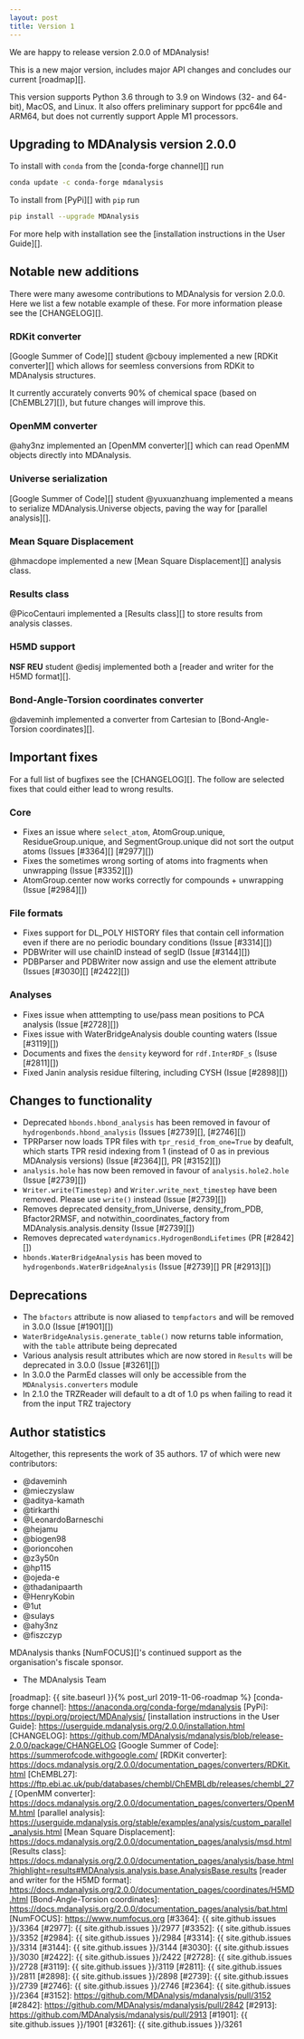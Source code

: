 ```yaml
---
layout: post
title: Version 1
---
```


We are happy to release version 2.0.0 of MDAnalysis!

This is a new major version, includes major API changes and concludes our current [roadmap][].

This version supports Python 3.6 through to 3.9 on Windows (32- and 64-bit), MacOS, and Linux. It also offers preliminary support for ppc64le and ARM64, but does not currently support Apple M1 processors.

## Upgrading to MDAnalysis version 2.0.0

To install with `conda` from the [conda-forge channel][] run

```bash
conda update -c conda-forge mdanalysis
```

To install from [PyPi][] with `pip` run

```bash
pip install --upgrade MDAnalysis
```

For more help with installation see the [installation instructions in the User Guide][].

## Notable new additions

There were many awesome contributions to MDAnalysis for version 2.0.0. Here we list a few notable example of these. For more information please see the [CHANGELOG][].

### RDKit converter

[Google Summer of Code][] student @cbouy implemented a new [RDKit converter][] which allows for seemless conversions from RDKit to MDAnalysis structures.

It currently accurately converts 90% of chemical space (based on [ChEMBL27][]), but future changes will improve this.

### OpenMM converter

@ahy3nz implemented an [OpenMM converter][] which can read OpenMM objects directly into MDAnalysis.

### Universe serialization

[Google Summer of Code][] student @yuxuanzhuang implemented a means to serialize MDAnalysis.Universe objects, paving the way for [parallel analysis][].

### Mean Square Displacement

@hmacdope implemented a new [Mean Square Displacement][] analysis class.

### Results class

@PicoCentauri implemented a [Results class][] to store results from analysis classes.

### H5MD support

**NSF REU** student @edisj implemented both a [reader and writer for the H5MD format][].

### Bond-Angle-Torsion coordinates converter

@daveminh implemented a converter from Cartesian to [Bond-Angle-Torsion coordinates][].


## Important fixes

For a full list of bugfixes see the [CHANGELOG][]. The follow are selected fixes that could either lead to wrong results.

### Core

- Fixes an issue where `select_atom`, AtomGroup.unique, ResidueGroup.unique, and SegmentGroup.unique did not sort the output atoms (Issues [#3364][] [#2977][])
- Fixes the sometimes wrong sorting of atoms into fragments when unwrapping (Issue [#3352][])
- AtomGroup.center now works correctly for compounds + unwrapping (Issue [#2984][])

### File formats

- Fixes support for DL_POLY HISTORY files that contain cell information even if there are no periodic boundary conditions (Issue [#3314][])
- PDBWriter will use chainID instead of segID (Issue [#3144][])
- PDBParser and PDBWriter now assign and use the element attribute (Issues [#3030][] [#2422][])

### Analyses

- Fixes issue when atttempting to use/pass mean positions to PCA analysis (Issue [#2728][])
- Fixes issue with WaterBridgeAnalysis double counting waters (Issue [#3119][])
- Documents and fixes the `density` keyword for `rdf.InterRDF_s` (Isuse [#2811][])
- Fixed Janin analysis residue filtering, including CYSH (Issue [#2898][])

## Changes to functionality
- Deprecated `hbonds.hbond_analysis` has been removed in favour of `hydrogenbonds.hbond_analysis` (Issues [#2739][], [#2746][])
- TPRParser now loads TPR files with `tpr_resid_from_one=True` by deafult, which starts TPR resid indexing from 1 (instead of 0 as in previous MDAnalysis versions) (Issue [#2364][], PR [#3152][])
- `analysis.hole` has now been removed in favour of `analysis.hole2.hole` (Issue [#2739][])
- `Writer.write(Timestep)` and `Writer.write_next_timestep` have been removed. Please use `write()` instead (Issue [#2739][])
- Removes deprecated density_from_Universe, density_from_PDB, Bfactor2RMSF, and notwithin_coordinates_factory from MDAnalysis.analysis.density (Issue [#2739][])
- Removes deprecated `waterdynamics.HydrogenBondLifetimes` (PR [#2842][])
- `hbonds.WaterBridgeAnalysis` has been moved to `hydrogenbonds.WaterBridgeAnalysis` (Issue [#2739][] PR [#2913][])

## Deprecations
- The `bfactors` attribute is now aliased to `tempfactors` and will be removed in 3.0.0 (Issue [#1901][])
- `WaterBridgeAnalysis.generate_table()` now returns table information, with the `table` attribute being deprecated
- Various analysis result attributes which are now stored in `Results` will be deprecated in 3.0.0 (Issue [#3261][])
- In 3.0.0 the ParmEd classes will only be accessible from the `MDAnalysis.converters` module
- In 2.1.0 the TRZReader will default to a dt of 1.0 ps when failing to read it from the input TRZ trajectory

## Author statistics

Altogether, this represents the work of 35 authors. 17 of which were new contributors:

 - @daveminh
 - @mieczyslaw
 - @aditya-kamath
 - @tirkarthi
 - @LeonardoBarneschi
 - @hejamu
 - @biogen98
 - @orioncohen
 - @z3y50n
 - @hp115
 - @ojeda-e
 - @thadanipaarth
 - @HenryKobin
 - @1ut
 - @sulays
 - @ahy3nz
 - @fiszczyp

MDAnalysis thanks [NumFOCUS][]'s continued support as the organisation's fiscale sponsor.

- The MDAnalysis Team

[roadmap]: {{ site.baseurl }}{% post_url 2019-11-06-roadmap %}
[conda-forge channel]: https://anaconda.org/conda-forge/mdanalysis
[PyPi]: https://pypi.org/project/MDAnalysis/
[installation instructions in the User Guide]: https://userguide.mdanalysis.org/2.0.0/installation.html
[CHANGELOG]: https://github.com/MDAnalysis/mdanalysis/blob/release-2.0.0/package/CHANGELOG
[Google Summer of Code]: https://summerofcode.withgoogle.com/
[RDKit converter]: https://docs.mdanalysis.org/2.0.0/documentation_pages/converters/RDKit.html
[ChEMBL27]: https://ftp.ebi.ac.uk/pub/databases/chembl/ChEMBLdb/releases/chembl_27/
[OpenMM converter]: https://docs.mdanalysis.org/2.0.0/documentation_pages/converters/OpenMM.html
[parallel analysis]: https://userguide.mdanalysis.org/stable/examples/analysis/custom_parallel_analysis.html
[Mean Square Displacement]: https://docs.mdanalysis.org/2.0.0/documentation_pages/analysis/msd.html
[Results class]: https://docs.mdanalysis.org/2.0.0/documentation_pages/analysis/base.html?highlight=results#MDAnalysis.analysis.base.AnalysisBase.results
[reader and writer for the H5MD format]: https://docs.mdanalysis.org/2.0.0/documentation_pages/coordinates/H5MD.html
[Bond-Angle-Torsion coordinates]: https://docs.mdanalysis.org/2.0.0/documentation_pages/analysis/bat.html
[NumFOCUS]: https://www.numfocus.org
[#3364]: {{ site.github.issues }}/3364
[#2977]: {{ site.github.issues }}/2977
[#3352]: {{ site.github.issues }}/3352
[#2984]: {{ site.github.issues }}/2984
[#3314]: {{ site.github.issues }}/3314
[#3144]: {{ site.github.issues }}/3144
[#3030]: {{ site.github.issues }}/3030
[#2422]: {{ site.github.issues }}/2422
[#2728]: {{ site.github.issues }}/2728
[#3119]: {{ site.github.issues }}/3119
[#2811]: {{ site.github.issues }}/2811
[#2898]: {{ site.github.issues }}/2898
[#2739]: {{ site.github.issues }}/2739
[#2746]: {{ site.github.issues }}/2746
[#2364]: {{ site.github.issues }}/2364
[#3152]: https://github.com/MDAnalysis/mdanalysis/pull/3152
[#2842]: https://github.com/MDAnalysis/mdanalysis/pull/2842
[#2913]: https://github.com/MDAnalysis/mdanalysis/pull/2913
[#1901]: {{ site.github.issues }}/1901
[#3261]: {{ site.github.issues }}/3261
